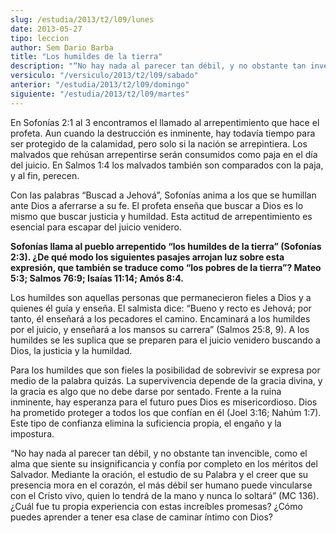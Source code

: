 ```yaml
---
slug: /estudia/2013/t2/l09/lunes
date: 2013-05-27
tipo: leccion
author: Sem Dario Barba
title: "Los humildes de la tierra"
description: "“No hay nada al parecer tan débil, y no obstante tan invencible, como el alma que siente su insignificancia y confía por completo en los méritos del Salvador. Mediante la oración, el estudio de su Palabra y el creer que su presencia mora en el corazón, el más débil ser humano puede vincularse con el Cristo vivo, quien lo tendrá de la mano y nunca lo soltará” (MC 136). ¿Cuál fue tu propia experiencia con estas increíbles promesas? ¿Cómo puedes aprender a tener esa clase de caminar íntimo con Dios?"
versiculo: "/versiculo/2013/t2/l09/sabado"
anterior: "/estudia/2013/t2/l09/domingo"
siguiente: "/estudia/2013/t2/l09/martes"
---
```


En Sofonías 2:1 al 3 encontramos el llamado al arrepentimiento que hace el profeta. Aun cuando la destrucción es inminente, hay todavía tiempo para ser protegido de la calamidad, pero solo si la nación se arrepintiera. Los malvados que rehúsan arrepentirse serán consumidos como paja en el día del juicio. En Salmos 1:4 los malvados también son comparados con la paja, y al fin, perecen.

Con las palabras “Buscad a Jehová”, Sofonías anima a los que se humillan ante Dios a aferrarse a su fe. El profeta enseña que buscar a Dios es lo mismo que buscar justicia y humildad. Esta actitud de arrepentimiento es esencial para escapar del juicio venidero.

**Sofonías llama al pueblo arrepentido “los humildes de la tierra” (Sofonías 2:3). ¿De qué modo los siguientes pasajes arrojan luz sobre esta expresión, que también se traduce como “los pobres de la tierra”? Mateo 5:3; Salmos 76:9; Isaías 11:14; Amós 8:4.**

Los humildes son aquellas personas que permanecieron fieles a Dios y a quienes él guía y enseña. El salmista dice: “Bueno y recto es Jehová; por tanto, él enseñará a los pecadores el camino. Encaminará a los humildes por el juicio, y enseñará a los mansos su carrera” (Salmos 25:8, 9). A los humildes se les suplica que se preparen para el juicio venidero buscando a Dios, la justicia y la humildad.

Para los humildes que son fieles la posibilidad de sobrevivir se expresa por medio de la palabra quizás. La supervivencia depende de la gracia divina, y la gracia es algo que no debe darse por sentado. Frente a la ruina inminente, hay esperanza para el futuro pues Dios es misericordioso. Dios ha prometido proteger a todos los que confían en él (Joel 3:16; Nahúm 1:7). Este tipo de confianza elimina la suficiencia propia, el engaño y la impostura.

“No hay nada al parecer tan débil, y no obstante tan invencible, como el alma que siente su insignificancia y confía por completo en los méritos del Salvador. Mediante la oración, el estudio de su Palabra y el creer que su presencia mora en el corazón, el más débil ser humano puede vincularse con el Cristo vivo, quien lo tendrá de la mano y nunca lo soltará” (MC 136). ¿Cuál fue tu propia experiencia con estas increíbles promesas? ¿Cómo puedes aprender a tener esa clase de caminar íntimo con Dios?
